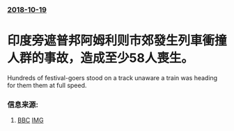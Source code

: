 ### [2018-10-19](/news/2018/10/19/index.md)

##### 
# 印度旁遮普邦阿姆利则市郊發生列車衝撞人群的事故，造成至少58人喪生。 

Hundreds of festival-goers stood on a track unaware a train was heading for them them at full speed.


### 信息来源:

1. [BBC](https://www.bbc.com/news/world-asia-india-45937224) [IMG](https://ichef.bbci.co.uk/news/1024/branded_news/EDAD/production/_103954806_gettyimages-1052530524-1.jpg)
